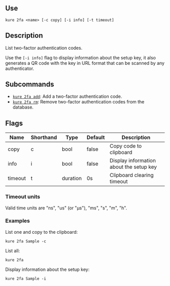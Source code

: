 ## Use

`kure 2fa <name> [-c copy] [-i info] [-t timeout]`

## Description

List two-factor authentication codes.

Use the `[-i info]` flag to display information about the setup key, it also generates a QR code with the key in URL format that can be scanned by any authenticator.

## Subcommands

- [`kure 2fa add`](https://github.com/GGP1/kure/tree/master/docs/commands/2fa/subcommands/add.md): Add a two-factor authentication code.
- [`kure 2fa rm`](https://github.com/GGP1/kure/tree/master/docs/commands/2fa/subcommands/rm.md): Remove two-factor authentication codes from the database.

## Flags

| Name | Shorthand | Type | Default | Description |
|------|-----------|------|---------|-------------|
| copy | c | bool | false | Copy code to clipboard |
| info | i | bool | false | Display information about the setup key |
| timeout | t | duration | 0s | Clipboard clearing timeout |

### Timeout units

Valid time units are "ns", "us" (or "µs"), "ms", "s", "m", "h".

### Examples

List one and copy to the clipboard:
```
kure 2fa Sample -c
```

List all:
```
kure 2fa
```

Display information about the setup key:
```
kure 2fa Sample -i
```
